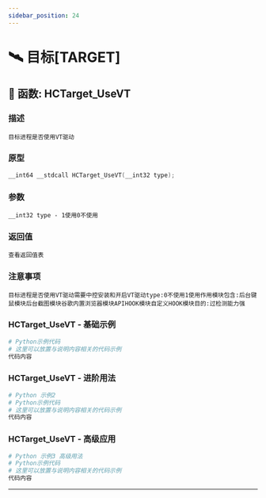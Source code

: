 ```yaml
---
sidebar_position: 24
---
```


# 🛰️ 目标[TARGET]
## 📌 函数: HCTarget_UseVT
### 描述
```
目标进程是否使用VT驱动
```
### 原型
```cpp
__int64 __stdcall HCTarget_UseVT(__int32 type);
```
### 参数
```
__int32 type - 1使用0不使用
```
### 返回值
```
查看返回值表
```
### 注意事项
```
目标进程是否使用VT驱动需要中控安装和开启VT驱动type:0不使用1使用作用模块包含:后台键鼠模块后台截图模块谷歌内置浏览器模块APIHOOK模块自定义HOOK模块目的:过检测能力强
```
### HCTarget_UseVT - 基础示例
```python
# Python示例代码
# 这里可以放置与说明内容相关的代码示例
代码内容
```
### HCTarget_UseVT - 进阶用法
```python
# Python 示例2
# Python示例代码
# 这里可以放置与说明内容相关的代码示例
代码内容
```
### HCTarget_UseVT - 高级应用
```python
# Python 示例3 高级用法
# Python示例代码
# 这里可以放置与说明内容相关的代码示例
代码内容
```

---
